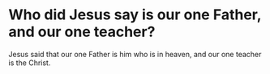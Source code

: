 # Who did Jesus say is our one Father, and our one teacher?

Jesus said that our one Father is him who is in heaven, and our one teacher is the Christ.
